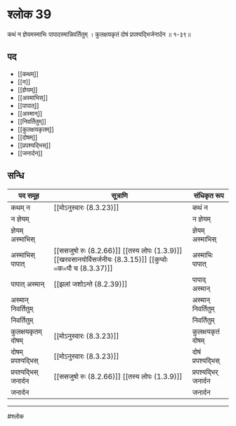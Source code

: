 # श्लोक 39

कथं न ज्ञेयमस्माभिः पापादस्मान्निवर्तितुम् ।
कुलक्षयकृतं दोषं प्रपश्यद्भिर्जनार्दन ॥ १-३९॥


## पद 

- [[कथम्]]
- [[न]]
- [[ज्ञेयम्]]
- [[अस्माभिस्]]
- [[पापात्]]
- [[अस्मान्]]
- [[निवर्तितुम्]]
- [[कुलक्षयकृतम्]]
- [[दोषम्]]
- [[प्रपश्यद्भिस्]]
- [[जनार्दन]]

## सन्धि

| पद समूह | सूत्राणि | संधिकृत रूप |
| ----- | ----- | ----- |
| कथम् न |  [[मोऽनुस्वारः (8.3.23)]] | कथं न |
| न ज्ञेयम् |  | न ज्ञेयम् |
| ज्ञेयम् अस्माभिस् |  | ज्ञेयम् अस्माभिस् |
| अस्माभिस् पापात् |  [[ससजुषो रुः (8.2.66)]] [[तस्य लोपः (1.3.9)]] [[खरवसानयोर्विसर्जनीयः (8.3.15)]] [[कुप्वोः ≍क≍पौ च (8.3.37)]] | अस्माभिः पापात् |
| पापात् अस्मान् |  [[झलां जशोऽन्ते (8.2.39)]] | पापाद् अस्मान् |
| अस्मान् निवर्तितुम् |  | अस्मान् निवर्तितुम् |
| निवर्तितुम् |  | निवर्तितुम् |
| कुलक्षयकृतम् दोषम् |  [[मोऽनुस्वारः (8.3.23)]] | कुलक्षयकृतं दोषम् |
| दोषम् प्रपश्यद्भिस् |  [[मोऽनुस्वारः (8.3.23)]] | दोषं प्रपश्यद्भिस् |
| प्रपश्यद्भिस् जनार्दन |  [[ससजुषो रुः (8.2.66)]] [[तस्य लोपः (1.3.9)]] | प्रपश्यद्भिर् जनार्दन |
| जनार्दन |  | जनार्दन |


---

#श्लोक